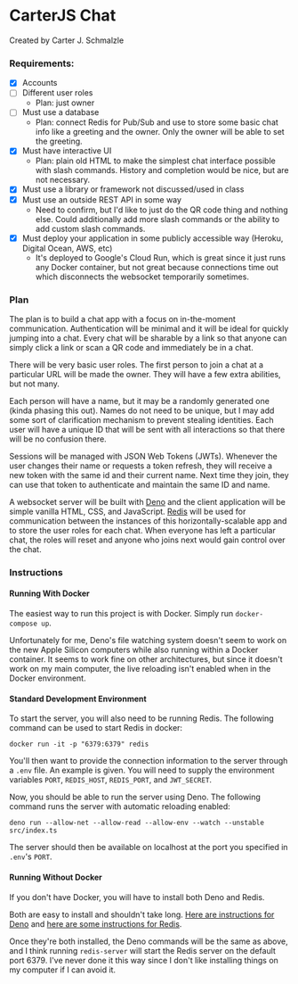 # CarterJS Chat

Created by Carter J. Schmalzle

### Requirements:

- [x] Accounts
- [ ] Different user roles
  - Plan: just owner
- [ ] Must use a database
  - Plan: connect Redis for Pub/Sub and use to store some basic chat info like a
    greeting and the owner. Only the owner will be able to set the greeting.
- [x] Must have interactive UI
  - Plan: plain old HTML to make the simplest chat interface possible with slash
    commands. History and completion would be nice, but are not necessary.
- [x] Must use a library or framework not discussed/used in class
- [x] Must use an outside REST API in some way
  - Need to confirm, but I'd like to just do the QR code thing and nothing else.
    Could additionally add more slash commands or the ability to add custom
    slash commands.
- [x] Must deploy your application in some publicly accessible way (Heroku,
  Digital Ocean, AWS, etc)
  - It's deployed to Google's Cloud Run, which is great since it just runs any
    Docker container, but not great because connections time out which
    disconnects the websocket temporarily sometimes.

### Plan

The plan is to build a chat app with a focus on in-the-moment communication.
Authentication will be minimal and it will be ideal for quickly jumping into a
chat. Every chat will be sharable by a link so that anyone can simply click a
link or scan a QR code and immediately be in a chat.

There will be very basic user roles. The first person to join a chat at a
particular URL will be made the owner. They will have a few extra abilities, but
not many.

Each person will have a name, but it may be a randomly generated one (kinda
phasing this out). Names do not need to be unique, but I may add some sort of
clarification mechanism to prevent stealing identities. Each user will have a
unique ID that will be sent with all interactions so that there will be no
confusion there.

Sessions will be managed with JSON Web Tokens (JWTs). Whenever the user changes
their name or requests a token refresh, they will receive a new token with the
same id and their current name. Next time they join, they can use that token to
authenticate and maintain the same ID and name.

A websocket server will be built with [Deno](https://deno.land/) and the client
application will be simple vanilla HTML, CSS, and JavaScript.
[Redis](https://redis.io/) will be used for communication between the instances
of this horizontally-scalable app and to store the user roles for each chat.
When everyone has left a particular chat, the roles will reset and anyone who
joins next would gain control over the chat.

### Instructions

#### Running With Docker

The easiest way to run this project is with Docker. Simply run
`docker-compose up`.

Unfortunately for me, Deno's file watching system doesn't seem to work on the
new Apple Silicon computers while also running within a Docker container. It
seems to work fine on other architectures, but since it doesn't work on my main
computer, the live reloading isn't enabled when in the Docker environment.

#### Standard Development Environment

To start the server, you will also need to be running Redis. The following
command can be used to start Redis in docker:

```
docker run -it -p "6379:6379" redis
```

You'll then want to provide the connection information to the server through a
`.env` file. An example is given. You will need to supply the environment
variables `PORT`, `REDIS_HOST`, `REDIS_PORT`, and `JWT_SECRET`.

Now, you should be able to run the server using Deno. The following command runs
the server with automatic reloading enabled:

```
deno run --allow-net --allow-read --allow-env --watch --unstable src/index.ts
```

The server should then be available on localhost at the port you specified in
`.env`'s `PORT`.

#### Running Without Docker

If you don't have Docker, you will have to install both Deno and Redis.

Both are easy to install and shouldn't take long.
[Here are instructions for Deno](https://deno.land/manual/getting_started/installation)
and [here are some instructions for Redis](https://redis.io/topics/quickstart).

Once they're both installed, the Deno commands will be the same as above, and I
think running `redis-server` will start the Redis server on the default
port 6379. I've never done it this way since I don't like installing things on
my computer if I can avoid it.
